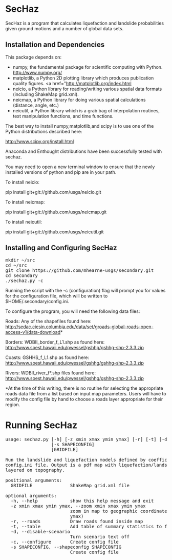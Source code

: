 SecHaz
=====

SecHaz is a program that calculates liquefaction and landslide probabilities given ground motions
and a number of global data sets.

Installation and Dependencies
-----------------------------

This package depends on:
 * numpy, the fundamental package for scientific computing with Python. <a href="http://www.numpy.org/">http://www.numpy.org/</a>  
 * matplotlib, a Python 2D plotting library which produces publication quality figures. <a href="<a href="http://matplotlib.org/index.html">http://matplotlib.org/index.html</a>
 * neicio, a Python library for reading/writing various spatial data formats (including ShakeMap grid.xml). 
 * neicmap, a Python library for doing various spatial calculations (distance, angle, etc.)
 * neicutil, a Python library which is a grab bag of interpolation routines, text manipulation functions, and time functions.

The best way to install numpy,matplotlib,and scipy is to use one of the Python distributions described here:

<a href="http://www.scipy.org/install.html">http://www.scipy.org/install.html</a>

Anaconda and Enthought distributions have been successfully tested with sechaz.
 
You may need to open a new terminal window to ensure that the newly installed versions of python and pip
are in your path.

To install neicio:

pip install git+git://github.com/usgs/neicio.git

To install neicmap:

pip install git+git://github.com/usgs/neicmap.git

To install neicutil:

pip install git+git://github.com/usgs/neicutil.git

Installing and Configuring SecHaz
----------------

<pre>
mkdir ~/src
cd ~/src
git clone https://github.com/mhearne-usgs/secondary.git
cd secondary
./sechaz.py -c
</pre>

Running the script with the -c (configuration) flag will prompt you for values for the configuration
file, which will be written to $HOME/.secondary/config.ini.

To configure the program, you will need the following data files:

Roads: Any of the shapefiles found here: http://sedac.ciesin.columbia.edu/data/set/groads-global-roads-open-access-v1/data-download*

Borders: WDBII_border_f_L1.shp as found here: http://www.soest.hawaii.edu/pwessel/gshhg/gshhg-shp-2.3.3.zip

Coasts: GSHHS_f_L1.shp as found here: http://www.soest.hawaii.edu/pwessel/gshhg/gshhg-shp-2.3.3.zip

Rivers: WDBII_river_f*.shp files found here: http://www.soest.hawaii.edu/pwessel/gshhg/gshhg-shp-2.3.3.zip

*At the time of this writing, there is no routine for selecting the appropriate roads data file from a list based on input map parameters.
Users will have to modify the config file by hand to choose a roads layer appropriate for their region.

Running SecHaz
=========

<pre>
usage: sechaz.py [-h] [-z xmin xmax ymin ymax] [-r] [-t] [-d] [-c]
                 [-s SHAPECONFIG]
                 [GRIDFILE]

Run the landslide and liquefaction models defined by coefficients found in a
config.ini file. Output is a pdf map with liquefaction/landslide results
layered on topography.

positional arguments:
  GRIDFILE              ShakeMap grid.xml file

optional arguments:
  -h, --help            show this help message and exit
  -z xmin xmax ymin ymax, --zoom xmin xmax ymin ymax
                        zoom in map to geographic coordinates (xmin xmax ymin
                        ymax)
  -r, --roads           Draw roads found inside map
  -t, --table           Add table of summary statistics to figure
  -d, --disable-scenario
                        Turn scenario text off
  -c, --configure       Create config file
  -s SHAPECONFIG, --shapeconfig SHAPECONFIG
                        Create config file
</pre>